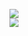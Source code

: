 [![](https://img.shields.io/badge/Made%20With-Github%20Spray-lightgrey.svg?style=for-the-badge&logo=github)](https://github.com/Annihil/github-spray#568)  
[![](https://i.imgur.com/2DrTn0Z.gif)](https://github.com/Annihil/github-spray)